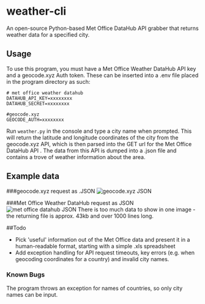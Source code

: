 # weather-cli
An open-source Python-based Met Office DataHub API grabber that returns 
weather data for a specified city.

## Usage
To use this program, you must have a Met Office Weather DataHub API key and
a geocode.xyz Auth token. These can be inserted into a .env file placed 
in the program directory as such:
```
# met office weather datahub
DATAHUB_API_KEY=xxxxxxxx
DATAHUB_SECRET=xxxxxxxx

#geocode.xyz
GEOCODE_AUTH=xxxxxxxx
```
Run `weather.py` in the console and type a city name when prompted. This will return the 
latitude and longitude coordinates of the city from the geocode.xyz API, which is then parsed into 
the GET url for the Met Office DataHub API . The data from this API is dumped into a .json file 
and contains a trove of weather information about the area.

## Example data

###geocode.xyz request as .JSON
![geocode.xyz JSON](https://corndog.s-ul.eu/l57ZgJ4i)

###Met Office Weather DataHub request as JSON
![met office datahub JSON](https://corndog.s-ul.eu/a4u1qsRi)
There is too much data to show in one image - the returning file is approx. 43kb and over 1000 lines long.

##Todo

- Pick 'useful' information out of the Met Office data and present it in a 
human-readable format, starting with a simple .xls spreadsheet
- Add exception handling for API request timeouts, key errors (e.g. when geocoding
coordinates for a country) and invalid city names.

### Known Bugs

The program throws an exception for names of countries, so only city names 
can be input.